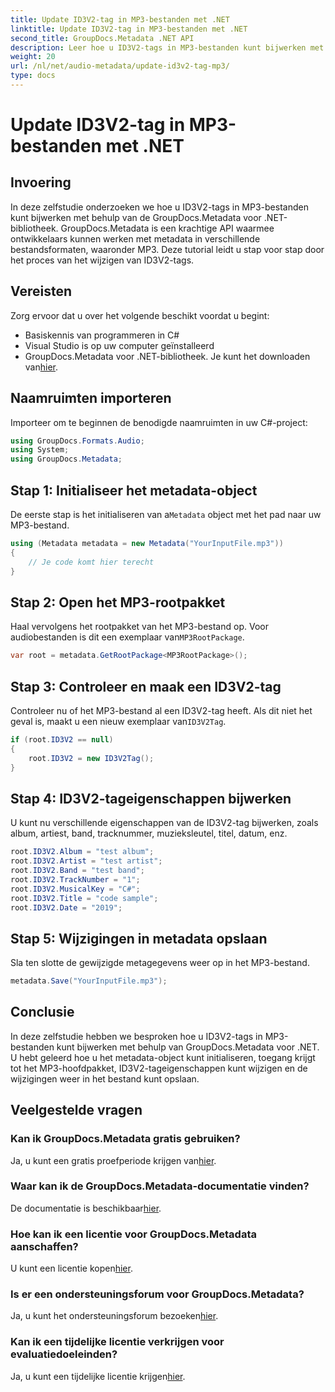 ```yaml
---
title: Update ID3V2-tag in MP3-bestanden met .NET
linktitle: Update ID3V2-tag in MP3-bestanden met .NET
second_title: GroupDocs.Metadata .NET API
description: Leer hoe u ID3V2-tags in MP3-bestanden kunt bijwerken met .NET met GroupDocs.Metadata voor efficiënt bestandsbeheer.
weight: 20
url: /nl/net/audio-metadata/update-id3v2-tag-mp3/
type: docs
---
```

# Update ID3V2-tag in MP3-bestanden met .NET

## Invoering
In deze zelfstudie onderzoeken we hoe u ID3V2-tags in MP3-bestanden kunt bijwerken met behulp van de GroupDocs.Metadata voor .NET-bibliotheek. GroupDocs.Metadata is een krachtige API waarmee ontwikkelaars kunnen werken met metadata in verschillende bestandsformaten, waaronder MP3. Deze tutorial leidt u stap voor stap door het proces van het wijzigen van ID3V2-tags.
## Vereisten
Zorg ervoor dat u over het volgende beschikt voordat u begint:
- Basiskennis van programmeren in C#
- Visual Studio is op uw computer geïnstalleerd
-  GroupDocs.Metadata voor .NET-bibliotheek. Je kunt het downloaden van[hier](https://releases.groupdocs.com/metadata/net/).

## Naamruimten importeren
Importeer om te beginnen de benodigde naamruimten in uw C#-project:
```csharp
using GroupDocs.Formats.Audio;
using System;
using GroupDocs.Metadata;
```
## Stap 1: Initialiseer het metadata-object
 De eerste stap is het initialiseren van a`Metadata` object met het pad naar uw MP3-bestand.
```csharp
using (Metadata metadata = new Metadata("YourInputFile.mp3"))
{
    // Je code komt hier terecht
}
```
## Stap 2: Open het MP3-rootpakket
 Haal vervolgens het rootpakket van het MP3-bestand op. Voor audiobestanden is dit een exemplaar van`MP3RootPackage`.
```csharp
var root = metadata.GetRootPackage<MP3RootPackage>();
```
## Stap 3: Controleer en maak een ID3V2-tag
 Controleer nu of het MP3-bestand al een ID3V2-tag heeft. Als dit niet het geval is, maakt u een nieuw exemplaar van`ID3V2Tag`.
```csharp
if (root.ID3V2 == null)
{
    root.ID3V2 = new ID3V2Tag();
}
```
## Stap 4: ID3V2-tageigenschappen bijwerken
U kunt nu verschillende eigenschappen van de ID3V2-tag bijwerken, zoals album, artiest, band, tracknummer, muzieksleutel, titel, datum, enz.
```csharp
root.ID3V2.Album = "test album";
root.ID3V2.Artist = "test artist";
root.ID3V2.Band = "test band";
root.ID3V2.TrackNumber = "1";
root.ID3V2.MusicalKey = "C#";
root.ID3V2.Title = "code sample";
root.ID3V2.Date = "2019";
```
## Stap 5: Wijzigingen in metadata opslaan
Sla ten slotte de gewijzigde metagegevens weer op in het MP3-bestand.
```csharp
metadata.Save("YourInputFile.mp3");
```

## Conclusie
In deze zelfstudie hebben we besproken hoe u ID3V2-tags in MP3-bestanden kunt bijwerken met behulp van GroupDocs.Metadata voor .NET. U hebt geleerd hoe u het metadata-object kunt initialiseren, toegang krijgt tot het MP3-hoofdpakket, ID3V2-tageigenschappen kunt wijzigen en de wijzigingen weer in het bestand kunt opslaan.

## Veelgestelde vragen
### Kan ik GroupDocs.Metadata gratis gebruiken?
 Ja, u kunt een gratis proefperiode krijgen van[hier](https://releases.groupdocs.com/).
### Waar kan ik de GroupDocs.Metadata-documentatie vinden?
 De documentatie is beschikbaar[hier](https://tutorials.groupdocs.com/metadata/net/).
### Hoe kan ik een licentie voor GroupDocs.Metadata aanschaffen?
 U kunt een licentie kopen[hier](https://purchase.groupdocs.com/buy).
### Is er een ondersteuningsforum voor GroupDocs.Metadata?
 Ja, u kunt het ondersteuningsforum bezoeken[hier](https://forum.groupdocs.com/c/metadata/14).
### Kan ik een tijdelijke licentie verkrijgen voor evaluatiedoeleinden?
 Ja, u kunt een tijdelijke licentie krijgen[hier](https://purchase.groupdocs.com/temporary-license/).